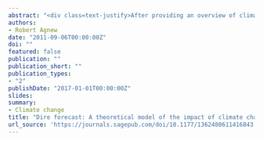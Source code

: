 ```yaml
---
abstract: "<div class=text-justify>After providing an overview of climate change and its effects, this article draws on the leading crime theories to discuss the potential impact of climate change on crime. It is argued that climate change will increase strain, reduce social control, weaken social support, foster beliefs favorable to crime, contribute to traits conducive to crime, increase certain opportunities for crime, and create social conflict. An overall model of climate change and crime is then presented, along with suggestions for research. Even though neglected by criminologists, there is good reason to believe that climate change will become one of the major forces driving crime as the century progresses.</div>"
authors:
- Robert Agnew
date: "2011-09-06T00:00:00Z"
doi: ""
featured: false
publication: ""
publication_short: ""
publication_types:
- "2"
publishDate: "2017-01-01T00:00:00Z"
slides:
summary:
- Climate change
title: "Dire forecast: A theoretical model of the impact of climate change on crime"
url_source: 'https://journals.sagepub.com/doi/10.1177/1362480611416843'
---
```



